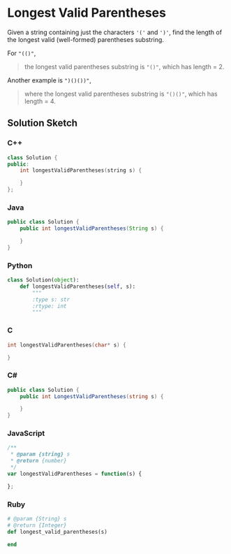 # Longest Valid Parentheses

Given a string containing just the characters `'('` and `')'`, find the length of the longest valid (well-formed) parentheses substring. 

For `"(()"`,

> the longest valid parentheses substring is `"()"`, which has length = 2. 

Another example is `")()())"`,

> where the longest valid parentheses substring is `"()()"`, which has length = 4. 

## Solution Sketch

### C++
```C++
class Solution {
public:
    int longestValidParentheses(string s) {

    }
};
```

### Java
```Java
public class Solution {
    public int longestValidParentheses(String s) {

    }
}
```

### Python
```Python
class Solution(object):
    def longestValidParentheses(self, s):
        """
        :type s: str
        :rtype: int
        """
```

### C
```C
int longestValidParentheses(char* s) {

}
```

### C# 
```C#
public class Solution {
    public int LongestValidParentheses(string s) {

    }
}
```

### JavaScript
```JavaScript
/**
 * @param {string} s
 * @return {number}
 */
var longestValidParentheses = function(s) {

};
```

### Ruby
```Ruby
# @param {String} s
# @return {Integer}
def longest_valid_parentheses(s)

end
```
